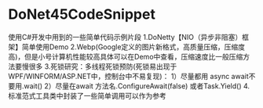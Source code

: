 # DoNet45CodeSnippet
使用C#开发中用到的一些简单代码示例片段
1.DoNetty【NIO（异步非阻塞）框架】简单使用Demo
2.Webp(Google定义的图片新格式，高质量压缩，压缩度高)，但是小号计算机性能较高具体可以在Demo中查看，压缩速度比一般压缩方法要慢很多
3.死锁研究：多线程死锁预防(死锁易出现于WPF/WINFORM/ASP.NET中，控制台中不易复现)：
  1）尽量都用 async await不要用.wait()  2）尽量在await 方法名.ConfigureAwait(false) 或者Task.Yield()
4.标准范式工具类中封装了一些简单调用可以作为参考
